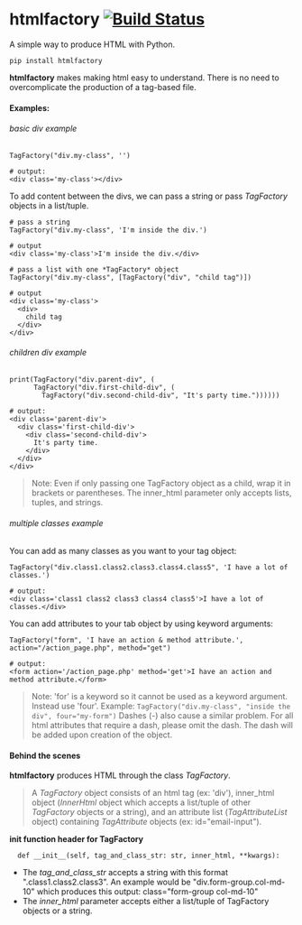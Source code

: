 # htmlfactory     [![Build Status](https://travis-ci.com/jgrugru/htmlfactory.svg?branch=main)](https://travis-ci.com/jgrugru/htmlfactory)
A simple way to produce HTML with Python.

```
pip install htmlfactory
```

**htmlfactory** makes making html easy to understand. There is no need to overcomplicate the production of a tag-based file.

#### Examples:

###### basic div example
```
TagFactory("div.my-class", '')

# output:
<div class='my-class'></div>
```

To add content between the divs, we can pass a string or pass *TagFactory* objects in a list/tuple.
```
# pass a string
TagFactory("div.my-class", 'I'm inside the div.')

# output
<div class='my-class'>I'm inside the div.</div>
```

```
# pass a list with one *TagFactory* object
TagFactory("div.my-class", [TagFactory("div", "child tag")])

# output
<div class='my-class'>
  <div>
    child tag
  </div>
</div>
```

###### children div example

```
print(TagFactory("div.parent-div", (
      TagFactory("div.first-child-div", (
        TagFactory("div.second-child-div", "It's party time."))))))

# output:
<div class='parent-div'>
  <div class='first-child-div'>
    <div class='second-child-div'>
      It's party time.
    </div>
  </div>
</div>
```
>Note:
>Even if only passing one TagFactory object as a child, wrap it in brackets or parentheses. The inner_html parameter only accepts lists, tuples, and strings.

###### multiple classes example

You can add as many classes as you want to your tag object:
```
TagFactory("div.class1.class2.class3.class4.class5", 'I have a lot of classes.')

# output:
<div class='class1 class2 class3 class4 class5'>I have a lot of classes.</div>
```

You can add attributes to your tab object by using keyword arguments:
```
TagFactory("form", 'I have an action & method attribute.', action="/action_page.php", method="get")

# output:
<form action='/action_page.php' method='get'>I have an action and method attribute.</form>
```

>Note:
>'for' is a keyword so it cannot be used as a keyword argument. Instead use 'four'.
>Example: ```TagFactory("div.my-class", "inside the div", four="my-form")```
>Dashes (-) also cause a similar problem. For all html attributes that require a dash, 
>please omit the dash. The dash will be added upon creation of the object.

#### Behind the scenes
**htmlfactory** produces HTML through the class *TagFactory*.

>A *TagFactory* object consists of an html tag (ex: 'div'),
>inner_html object (*InnerHtml* object which accepts a list/tuple of other *TagFactory* objects or a string),
>and an attribute list (*TagAttributeList* object) containing *TagAttribute* objects (ex: id="email-input").

**init function header for TagFactory**
```
  def __init__(self, tag_and_class_str: str, inner_html, **kwargs):
```
- The *tag_and_class_str* accepts a string with this format "*<tag>*.class1.class2.class3". An example would be "div.form-group.col-md-10" which produces this output: class="form-group col-md-10"
- The *inner_html* parameter accepts either a list/tuple of TagFactory objects or a string.
